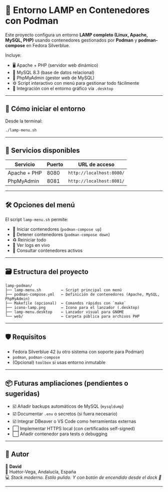
# 🧱 Entorno LAMP en Contenedores con Podman

Este proyecto configura un entorno **LAMP completo (Linux, Apache, MySQL, PHP)** usando contenedores gestionados por **Podman** y **podman-compose** en Fedora Silverblue.

Incluye:

- 🖥️ Apache + PHP (servidor web dinámico)
- 🐬 MySQL 8.3 (base de datos relacional)
- 🧭 PhpMyAdmin (gestor web de MySQL)
- ⚙️ Script interactivo con menú para gestionar todo fácilmente
- 🧩 Integración con el entorno gráfico vía `.desktop`

---

## 🚀 Cómo iniciar el entorno

Desde la terminal:

```bash
./lamp-menu.sh
```

---

## 🔧 Servicios disponibles

| Servicio       | Puerto | URL de acceso                   |
|----------------|--------|----------------------------------|
| Apache + PHP   | 8080   | `http://localhost:8080/`         |
| PhpMyAdmin     | 8081   | `http://localhost:8081/`         |

---

## 🛠️ Opciones del menú

El script `lamp-menu.sh` permite:

- 🔼 Iniciar contenedores (`podman-compose up`)
- 🔻 Detener contenedores (`podman-compose down`)
- ♻️ Reiniciar todo
- 📜 Ver logs en vivo
- 🧾 Consultar contenedores activos

---

## 🗃️ Estructura del proyecto

```
lamp-podman/
├── lamp-menu.sh         ← Script principal con menú
├── podman-compose.yml   ← Definición de contenedores (Apache, MySQL, PhpMyAdmin)
├── Makefile (opcional)  ← Comandos rápidos con `make`
├── icono-lamp.png       ← Icono para el lanzador (.desktop)
├── lamp-menu.desktop    ← Lanzador visual para GNOME
└── web/                 ← Carpeta pública para archivos PHP
```

---

## 🛡️ Requisitos

- Fedora Silverblue 42 (u otro sistema con soporte para Podman)
- `podman`, `podman-compose`
- (Opcional) `toolbox` si usas entorno inmutable

---

## 📦 Futuras ampliaciones (pendientes o sugeridas)

- ☑️ Añadir backups automáticos de MySQL (`mysqldump`)
- ☑️ Documentar `.env` o secretos (si fuera necesario)
- ☑️ Integrar DBeaver o VS Code como herramientas externas
- ⬜ Implementar HTTPS local (con certificados self-signed)
- ⬜ Añadir contenedor para tests o debugging

---

## 🧠 Autor

👤 **David**  
📍 Huétor-Vega, Andalucía, España  
💻 *Stack moderno. Estilo pulido. Y con botón de encendido desde el dock 🧙*

---
